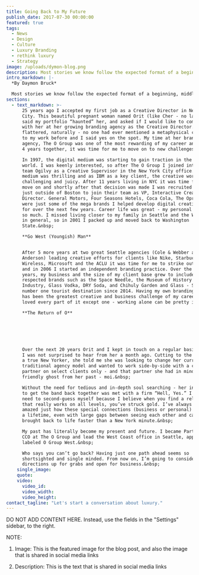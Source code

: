 ```yaml
---
title: Going Back to My Future
publish_date: 2017-07-30 00:00:00
featured: true
tags:
  - News
  - Design
  - Culture
  - Luxury Branding
  - rethink luxury
  - Strategy
image: /uploads/dymon-blog.png
description: Most stories we know follow the expected format of a beginning, middle and an end, correct? Well…this one strays a bit from the expected.
intro_markdown: |-
  *By Daymon Bruck*

  Most stories we know follow the expected format of a beginning, middle and an end, correct? Well…this one strays a bit from the expected.&nbsp;
sections:
  - text_markdown: >-
      25 years ago I accepted my first job as a Creative Director in New York
      City. This beautiful pregnant woman named Orit (like Cher - no last name)
      said my portfolio “haunted” her, and asked if I would like to come work
      with her at her growing branding agency as the Creative Director. I was
      flattered, naturally - no one had ever mentioned a metaphysical connection
      to my work before and I said yes on the spot. My time at her branding
      agency, The O Group was one of the most rewarding of my career and after
      4 years together, it was time for me to move on to new challenges.&nbsp;

      In 1997, the digital medium was starting to gain traction in the agency
      world. I was keenly interested, so after The O Group I joined interactive
      team Ogilvy as a Creative Supervisor in the New York City office. The new
      medium was thrilling and as IBM as a key client, the creative work was
      challenging and juicy. After 11 years living in NYC it was time for me to
      move on and shortly after that decision was made I was recruited by Mullen
      just outside of Boston to join their team as VP, Interactive Creative
      Director. General Motors, Four Seasons Hotels, Coca Cola, The Oprah Network
      were just some of the mega brands I helped develop digital creative efforts
      for over the next few years. Career life was great - my personal life, not
      so much. I missed living closer to my family in Seattle and the West Coast
      in general, so in 2001 I packed up and moved back to Washington
      State.&nbsp;

      **Go West (Youngish) Man**


      After 5 more years at two great Seattle agencies (Cole & Webber and Hornall
      Anderson) leading creative efforts for clients like Nike, Starbucks, AT&T
      Wireless, Microsoft and the ACLU it was time for me to strike out on my own
      and in 2006 I started an independent branding practice. Over the next 10
      years, my business and the size of my client base grew to include many
      respected brands such as the Space Needle, the Museum of History and
      Industry, Glass Vodka, DRY Soda, and Chihuly Garden and Glass - Seattle’s
      number one tourist destination since 2014. Having my own branding practice
      has been the greatest creative and business challenge of my career; I’ve
      loved every part of it except one - working alone can be pretty isolating.

      **The Return of O**






      Over the next 20 years Orit and I kept in touch on a regular basis, so
      I was not surprised to hear from her a month ago. Cutting to the point like
      a true New Yorker, she told me she was looking to change her current
      traditional agency model and wanted to work side-by-side with a creative
      partner on select clients only - and that partner she had in mind was the
      friendly ghost from her past - moi.&nbsp;

      Without the need for tedious and in-depth soul searching - her invitation
      to get the band back together was met with a firm “Hell, Yes.” I didn’t
      need to second-guess myself because I believe when you find a relationship
      that really works on all levels, you’ve struck gold. I’ve always been
      amazed just how these special connections (business or personal) can last
      a lifetime, even with large gaps between seeing each other and can be
      brought back to life faster than a New York minute.&nbsp;

      My past has literally become my present and future. I became Partner and
      CCO at The O Group and lead the West Coast office in Seattle, appropriately
      labeled O Group West.&nbsp;

      Who says you can’t go back? Having just one path ahead seems so
      shortsighted and single minded. From now on, I’m going to consider all
      directions up for grabs and open for business.&nbsp;
    single_image:
    quote:
    video:
      video_id:
      video_width:
      video_height:
contact_tagline: "Let's start a conversation about luxury."
---
```



DO NOT ADD CONTENT HERE. Instead, use the fields in the "Settings" sidebar, to the right.

NOTE:

1. Image: This is the featured image for the blog post, and also the image that is shared in social media links

2. Description: This is the text that is shared in social media links